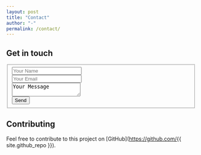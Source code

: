 ```yaml
---
layout: post
title: "Contact"
author: "-"
permalink: /contact/
---
```


## Get in touch


<form class="form-horizontal" action="https://formspree.io/{{ site.formspree_id }}" method="POST">
<fieldset class="fieldset">
  <div class="form-group">
    <input class="form-control" type="text" name="name" placeholder="Your Name">
  </div>
  <div class="form-group">
    <input class="form-control" type="email" name="_replyto" placeholder="Your Email">
  </div>
  <div class="form-group">
    <textarea class="form-control" id="textarea" name="message">Your Message</textarea>
  </div>
  <div class="form-group">
    <input type="submit" value="Send">
  </div>
    <input type="text" name="_gotcha" style="display:none" />
</fieldset>
</form>

## Contributing
Feel free to contribute to this project on [GitHub](https://github.com/{{ site.github_repo }}).
